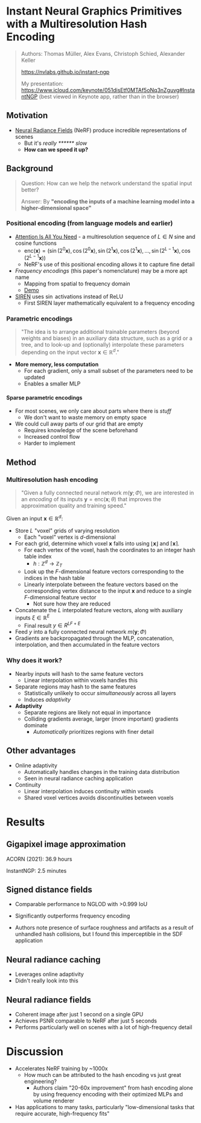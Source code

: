 # Instant Neural Graphics Primitives with a Multiresolution Hash Encoding
> Authors: Thomas Müller, Alex Evans, Christoph Schied, Alexander Keller
> 
> https://nvlabs.github.io/instant-ngp
>
> My presentation: https://www.icloud.com/keynote/051disEtf0MTAf5oNq3nZguvg#InstantNGP (best viewed in Keynote app, rather than in the browser)

## Motivation
- [Neural Radiance Fields](https://arxiv.org/abs/2003.08934) (NeRF) produce incredible representations of scenes
  - But it's *really \*\*\*\*\*\* slow*
  - **How can we speed it up?**


## Background
> Question: How can we help the network understand the spatial input better?
> 
> Answer: By **"encoding the inputs of a machine learning model into a higher-dimensional space"**


### Positional encoding (from language models and earlier)
- [Attention Is All You Need](https://arxiv.org/abs/1706.03762) - a multiresolution sequence of $L \in N$ sine and cosine functions
  - $\text{enc}(\mathbf{x}) = \left(\sin(2^0\mathbf{x}), \cos(2^0\mathbf{x}), \sin(2^1\mathbf{x}), \cos(2^1\mathbf{x}), \ldots, \sin(2^{L-1}\mathbf{x}), \cos(2^{L-1}\mathbf{x})\right)$
  - NeRF's use of this positional encoding allows it to capture fine detail
- *Frequency encodings* (this paper's nomenclature) may be a more apt name
  - Mapping from spatial to frequency domain
  - [Demo](https://github.com/dylanhu7/positional-encoding-demo)
- [SIREN](https://www.vincentsitzmann.com/siren/) uses $\sin$ activations instead of ReLU
  - First SIREN layer mathematically equivalent to a frequency encoding

### Parametric encodings
> "The idea is to arrange additional trainable parameters (beyond weights and biases) in an auxiliary data structure, such as a grid or a tree, and to look-up and (optionally) interpolate these parameters
depending on the input vector $\mathbf{x} \in \mathbb{R}^d$."

- **More memory, less computation**
  - For each gradient, only a small subset of the parameters need to be updated
  - Enables a smaller MLP

#### Sparse parametric encodings
- For most scenes, we only care about parts where there is *stuff*
  - We don't want to waste memory on empty space
- We could cull away parts of our grid that are empty
  - Requires knowledge of the scene beforehand
  - Increased control flow
  - Harder to implement


## Method
### Multiresolution hash encoding
> "Given a fully connected neural network $m(\mathbf{y}; \Phi)$, we are interested in an *encoding* of its inputs $\mathbf{y} = \text{enc}(\mathbf{x};\theta)$ that improves the approximation quality and training speed."

Given an input $\mathbf{x} \in \mathbb{R}^d$:
- Store $L$ "voxel" grids of varying resolution
  - Each "voxel" vertex is $d$-dimensional
- For each grid, determine which voxel $\mathbf{x}$ falls into using $\lfloor\mathbf{x}\rfloor$ and $\lceil\mathbf{x}\rceil$.
  - For each vertex of the voxel, hash the coordinates to an integer hash table index
    - $h: \mathbb{Z}^d \rightarrow \mathbb{Z}_T$
  - Look up the $F$-dimensional feature vectors corresponding to the indices in the hash table
  - Linearly interpolate between the feature vectors based on the corresponding vertex distance to the input $\mathbf{x}$ and reduce to a single $F$-dimensional feature vector
    - Not sure how they are reduced
- Concatenate the $L$ interpolated feature vectors, along with auxiliary inputs $\xi \in \mathbb{R}^E$
  - Final result $y \in R^{LF + E}$
- Feed $y$ into a fully connected neural network $m(\mathbf{y}; \Phi)$
- Gradients are backpropagated through the MLP, concatenation, interpolation, and then accumulated in the feature vectors

### Why does it work?
- Nearby inputs will hash to the same feature vectors
  - Linear interpolation within voxels handles this
- Separate regions may hash to the same features
  - Statistically unlikely to occur *simultaneously* across all layers
  - Induces *adaptivity*
- **Adaptivity**
  - Separate regions are likely not equal in importance
  - Colliding gradients average, larger (more important) gradients dominate
    - *Automatically* prioritizes regions with finer detail

## Other advantages
- Online adaptivity
  - Automatically handles changes in the training data distribution
  - Seen in neural radiance caching application
- Continuity
  - Linear interpolation induces continuity within voxels
  - Shared voxel vertices avoids discontinuities between voxels

# Results
## Gigapixel image approximation
ACORN (2021): 36.9 hours

InstantNGP: 2.5 minutes

## Signed distance fields
- Comparable performance to NGLOD with >0.999 IoU

- Significantly outperforms frequency encoding

- Authors note presence of surface roughness and artifacts as a result of unhandled hash collisions, but I found this imperceptible in the SDF application

## Neural radiance caching
- Leverages online adaptivity
- Didn't really look into this

## Neural radiance fields
- Coherent image after just 1 second on a single GPU
- Achieves PSNR comparable to NeRF after just 5 seconds
- Performs particularly well on scenes with a lot of high-frequency detail

# Discussion
- Accelerates NeRF training by ~1000x
  - How much can be attributed to the hash encoding vs just great engineering?
    - Authors claim "20-60x improvement" from hash encoding alone by using frequency encoding with their optimized MLPs and volume renderer
- Has applications to many tasks, particularly "low-dimensional tasks that require accurate, high-frequency fits"